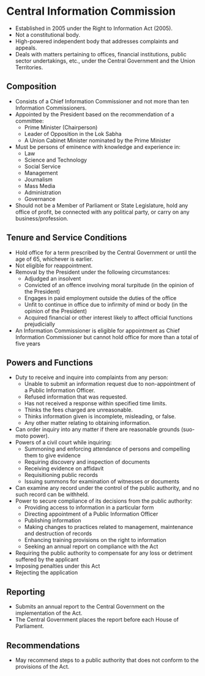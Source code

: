 # Central Information Commission

*   Established in 2005 under the Right to Information Act (2005).
*   Not a constitutional body.
*   High-powered independent body that addresses complaints and appeals.
*   Deals with matters pertaining to offices, financial institutions, public sector undertakings, etc., under the Central Government and the Union Territories.

## Composition

*   Consists of a Chief Information Commissioner and not more than ten Information Commissioners.
*   Appointed by the President based on the recommendation of a committee:
    *   Prime Minister (Chairperson)
    *   Leader of Opposition in the Lok Sabha
    *   A Union Cabinet Minister nominated by the Prime Minister
*   Must be persons of eminence with knowledge and experience in:
    *   Law
    *   Science and Technology
    *   Social Service
    *   Management
    *   Journalism
    *   Mass Media
    *   Administration
    *   Governance
*   Should not be a Member of Parliament or State Legislature, hold any office of profit, be connected with any political party, or carry on any business/profession.

## Tenure and Service Conditions

*   Hold office for a term prescribed by the Central Government or until the age of 65, whichever is earlier.
*   Not eligible for reappointment.
*   Removal by the President under the following circumstances:
    *   Adjudged an insolvent
    *   Convicted of an offence involving moral turpitude (in the opinion of the President)
    *   Engages in paid employment outside the duties of the office
    *   Unfit to continue in office due to infirmity of mind or body (in the opinion of the President)
    *   Acquired financial or other interest likely to affect official functions prejudicially
*   An Information Commissioner is eligible for appointment as Chief Information Commissioner but cannot hold office for more than a total of five years

## Powers and Functions

*   Duty to receive and inquire into complaints from any person:
    *   Unable to submit an information request due to non-appointment of a Public Information Officer.
    *   Refused information that was requested.
    *   Has not received a response within specified time limits.
    *   Thinks the fees charged are unreasonable.
    *   Thinks information given is incomplete, misleading, or false.
    *   Any other matter relating to obtaining information.
*   Can order inquiry into any matter if there are reasonable grounds (suo-moto power).
*   Powers of a civil court while inquiring:
    *   Summoning and enforcing attendance of persons and compelling them to give evidence
    *   Requiring discovery and inspection of documents
    *   Receiving evidence on affidavit
    *   Requisitioning public records
    *   Issuing summons for examination of witnesses or documents
*   Can examine any record under the control of the public authority, and no such record can be withheld.
*   Power to secure compliance of its decisions from the public authority:
    *   Providing access to information in a particular form
    *   Directing appointment of a Public Information Officer
    *   Publishing information
    *   Making changes to practices related to management, maintenance and destruction of records
    *   Enhancing training provisions on the right to information
    *   Seeking an annual report on compliance with the Act
*   Requiring the public authority to compensate for any loss or detriment suffered by the applicant
*   Imposing penalties under this Act
*   Rejecting the application

## Reporting

*   Submits an annual report to the Central Government on the implementation of the Act.
*   The Central Government places the report before each House of Parliament.

## Recommendations

*   May recommend steps to a public authority that does not conform to the provisions of the Act.
